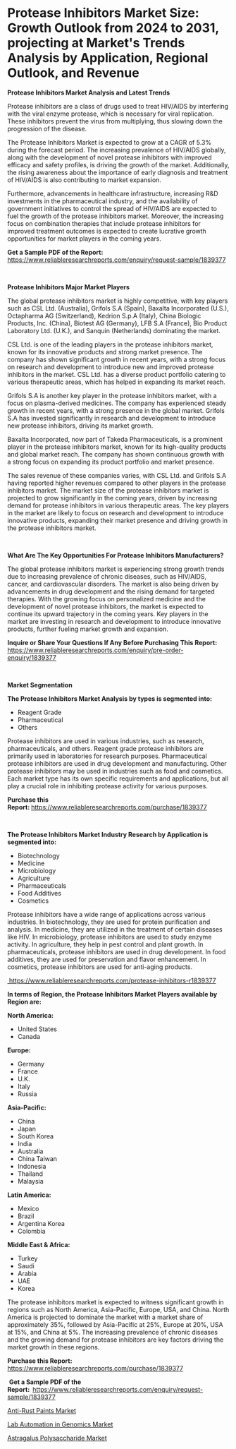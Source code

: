 <p><h1>Protease Inhibitors Market Size: Growth Outlook from 2024 to 2031, projecting at Market's Trends Analysis by Application, Regional Outlook, and Revenue</h1></p><p><strong>Protease Inhibitors Market Analysis and Latest Trends</strong></p>
<p><p>Protease inhibitors are a class of drugs used to treat HIV/AIDS by interfering with the viral enzyme protease, which is necessary for viral replication. These inhibitors prevent the virus from multiplying, thus slowing down the progression of the disease.</p><p>The Protease Inhibitors Market is expected to grow at a CAGR of 5.3% during the forecast period. The increasing prevalence of HIV/AIDS globally, along with the development of novel protease inhibitors with improved efficacy and safety profiles, is driving the growth of the market. Additionally, the rising awareness about the importance of early diagnosis and treatment of HIV/AIDS is also contributing to market expansion.</p><p>Furthermore, advancements in healthcare infrastructure, increasing R&D investments in the pharmaceutical industry, and the availability of government initiatives to control the spread of HIV/AIDS are expected to fuel the growth of the protease inhibitors market. Moreover, the increasing focus on combination therapies that include protease inhibitors for improved treatment outcomes is expected to create lucrative growth opportunities for market players in the coming years.</p></p>
<p><strong>Get a Sample PDF of the Report:&nbsp;</strong> <a href="https://www.reliableresearchreports.com/enquiry/request-sample/1839377">https://www.reliableresearchreports.com/enquiry/request-sample/1839377</a></p>
<p>&nbsp;</p>
<p><strong>Protease Inhibitors Major Market Players</strong></p>
<p><p>The global protease inhibitors market is highly competitive, with key players such as CSL Ltd. (Australia), Grifols S.A (Spain), Baxalta Incorporated (U.S.), Octapharma AG (Switzerland), Kedrion S.p.A (Italy), China Biologic Products, Inc. (China), Biotest AG (Germany), LFB S.A (France), Bio Product Laboratory Ltd. (U.K.), and Sanquin (Netherlands) dominating the market.</p><p>CSL Ltd. is one of the leading players in the protease inhibitors market, known for its innovative products and strong market presence. The company has shown significant growth in recent years, with a strong focus on research and development to introduce new and improved protease inhibitors in the market. CSL Ltd. has a diverse product portfolio catering to various therapeutic areas, which has helped in expanding its market reach.</p><p>Grifols S.A is another key player in the protease inhibitors market, with a focus on plasma-derived medicines. The company has experienced steady growth in recent years, with a strong presence in the global market. Grifols S.A has invested significantly in research and development to introduce new protease inhibitors, driving its market growth.</p><p>Baxalta Incorporated, now part of Takeda Pharmaceuticals, is a prominent player in the protease inhibitors market, known for its high-quality products and global market reach. The company has shown continuous growth with a strong focus on expanding its product portfolio and market presence.</p><p>The sales revenue of these companies varies, with CSL Ltd. and Grifols S.A having reported higher revenues compared to other players in the protease inhibitors market. The market size of the protease inhibitors market is projected to grow significantly in the coming years, driven by increasing demand for protease inhibitors in various therapeutic areas. The key players in the market are likely to focus on research and development to introduce innovative products, expanding their market presence and driving growth in the protease inhibitors market.</p></p>
<p>&nbsp;</p>
<p><strong>What Are The Key Opportunities For Protease Inhibitors Manufacturers?</strong></p>
<p><p>The global protease inhibitors market is experiencing strong growth trends due to increasing prevalence of chronic diseases, such as HIV/AIDS, cancer, and cardiovascular disorders. The market is also being driven by advancements in drug development and the rising demand for targeted therapies. With the growing focus on personalized medicine and the development of novel protease inhibitors, the market is expected to continue its upward trajectory in the coming years. Key players in the market are investing in research and development to introduce innovative products, further fueling market growth and expansion.</p></p>
<p><strong>Inquire or Share Your Questions If Any Before Purchasing This Report:</strong> <a href="https://www.reliableresearchreports.com/enquiry/pre-order-enquiry/1839377">https://www.reliableresearchreports.com/enquiry/pre-order-enquiry/1839377</a></p>
<p>&nbsp;</p>
<p><strong>Market Segmentation</strong></p>
<p><strong>The Protease Inhibitors Market Analysis by types is segmented into:</strong></p>
<p><ul><li>Reagent Grade</li><li>Pharmaceutical</li><li>Others</li></ul></p>
<p><p>Protease inhibitors are used in various industries, such as research, pharmaceuticals, and others. Reagent grade protease inhibitors are primarily used in laboratories for research purposes. Pharmaceutical protease inhibitors are used in drug development and manufacturing. Other protease inhibitors may be used in industries such as food and cosmetics. Each market type has its own specific requirements and applications, but all play a crucial role in inhibiting protease activity for various purposes.</p></p>
<p><strong>Purchase this Report:&nbsp;</strong><a href="https://www.reliableresearchreports.com/purchase/1839377">https://www.reliableresearchreports.com/purchase/1839377</a></p>
<p>&nbsp;</p>
<p><strong>The Protease Inhibitors Market Industry Research by Application is segmented into:</strong></p>
<p><ul><li>Biotechnology</li><li>Medicine</li><li>Microbiology</li><li>Agriculture</li><li>Pharmaceuticals</li><li>Food Additives</li><li>Cosmetics</li></ul></p>
<p><p>Protease inhibitors have a wide range of applications across various industries. In biotechnology, they are used for protein purification and analysis. In medicine, they are utilized in the treatment of certain diseases like HIV. In microbiology, protease inhibitors are used to study enzyme activity. In agriculture, they help in pest control and plant growth. In pharmaceuticals, protease inhibitors are used in drug development. In food additives, they are used for preservation and flavor enhancement. In cosmetics, protease inhibitors are used for anti-aging products.</p></p>
<p><a href="https://www.reliableresearchreports.com/protease-inhibitors-r1839377">&nbsp;https://www.reliableresearchreports.com/protease-inhibitors-r1839377</a></p>
<p><strong>In terms of Region, the Protease Inhibitors Market Players available by Region are:</strong></p>
<p>
    <p> <strong> North America: </strong>
        <ul>
            <li>United States</li>
            <li>Canada</li>
        </ul>
        </p> 
    <p> <strong> Europe: </strong>
        <ul>
            <li>Germany</li>
            <li>France</li>
            <li>U.K.</li>
            <li>Italy</li>
            <li>Russia</li>
        </ul>
        </p> 
    <p> <strong> Asia-Pacific: </strong>
        <ul>
            <li>China</li>
            <li>Japan</li>
            <li>South Korea</li>
            <li>India</li>
            <li>Australia</li>
            <li>China Taiwan</li>
            <li>Indonesia</li>
            <li>Thailand</li>
            <li>Malaysia</li>
        </ul>
        </p> 
    <p> <strong> Latin America: </strong>
        <ul>
            <li>Mexico</li>
            <li>Brazil</li>
            <li>Argentina Korea</li>
            <li>Colombia</li>
        </ul>
        </p> 
    <p> <strong> Middle East & Africa: </strong>
        <ul>
            <li>Turkey</li>
            <li>Saudi</li>
            <li>Arabia</li>
            <li>UAE</li>
            <li>Korea</li>
        </ul>
    </p>
    </p>
<p><p>The protease inhibitors market is expected to witness significant growth in regions such as North America, Asia-Pacific, Europe, USA, and China. North America is projected to dominate the market with a market share of approximately 35%, followed by Asia-Pacific at 25%, Europe at 20%, USA at 15%, and China at 5%. The increasing prevalence of chronic diseases and the growing demand for protease inhibitors are key factors driving the market growth in these regions.</p></p>
<p><strong>Purchase this Report: </strong><a href="https://www.reliableresearchreports.com/purchase/1839377">https://www.reliableresearchreports.com/purchase/1839377</a></p>
<p>&nbsp;<strong>Get a Sample PDF of the Report:&nbsp;&nbsp;</strong><a href="https://www.reliableresearchreports.com/enquiry/request-sample/1839377">https://www.reliableresearchreports.com/enquiry/request-sample/1839377</a></p>
<p><strong></strong></p>
<p><p><a href="https://issuu.com/reportprime-2/docs/anti-rust-paints-market-size-2030.pptx">Anti-Rust Paints Market</a></p><p><a href="https://view.publitas.com/reportprime-1/lab-automation-in-genomics-market-size-reveals-the-best-marketing-channels-in-global-industry/">Lab Automation in Genomics Market</a></p><p><a href="https://github.com/RichRobinson5/Market-Research-Report-List-5/blob/main/astragalus-polysaccharide-market.md">Astragalus Polysaccharide Market</a></p></p>